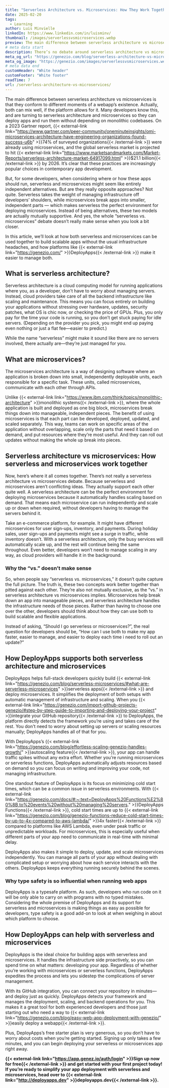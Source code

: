```yaml
---
title: "Serverless Architecture vs. Microservices: How They Work Together"
date: 2025-02-20
tags:
  - Learning
author: Luis Minvielle
linkedIn: https://www.linkedin.com/in/luisminv/
thumbnail: /images/serverlessvsmicroservices.webp
preview: The main difference between serverless architecture vs microservices is that they conform to different moments of a webapp’s existence. Actually, both can mix well, if the platform allows for it.
# meta data start
description: There’s no debate around serverless architecture vs microservices, because some platforms allow developers to handle both at the same time.
meta_og_url: "https://genezio.com/blog/serverless-architecture-vs-microservices/"
meta_og_image: "https://genezio.com/images/serverlessvsmicroservices.webp"
# meta data end
customHeader: "White header"
customFooter: "White footer"
readTime: 7
url: /serverless-architecture-vs-microservices/
---
```


The main difference between serverless architecture vs microservices is that they conform to different moments of a webapp’s existence. Actually, both can mix well, if the platform allows for it. Many developers know this, and are turning to serverless architecture and microservices so they can deploy apps and run them without depending on monolithic codebases. On a 2023 Gartner report, {{< external-link link="https://www.gartner.com/peer-community/oneminuteinsights/omi-microservices-architecture-have-engineering-organizations-found-success-u6b" >}}74% of surveyed organizations{{< /external-link >}} were already using microservices, and the global serverless market is projected to hit {{< external-link link="https://www.marketsandmarkets.com/Market-Reports/serverless-architecture-market-64917099.html" >}}$21.1 billion{{< /external-link >}} by 2026. It’s clear that these practices are increasingly popular choices in contemporary app development.

But, for some developers, when considering where or how these apps should run, serverless and microservices might seem like entirely independent alternatives. But are they really opposite approaches? Not quite. Serverless takes the weight of managing infrastructure off developers’ shoulders, while microservices break apps into smaller, independent parts — which makes serverless the perfect environment for deploying microservices. Instead of being alternatives, these two models are actually mutually supportive. And yes, the whole “serverless vs. microservices” debate doesn’t really make sense when you look a bit closer.

In this article, we’ll look at how both serverless and microservices can be used together to build scalable apps without the usual infrastructure headaches, and how platforms like {{< external-link link="https://genezio.com/" >}}DeployApps{{< /external-link >}} make it easier to manage both.

## What is serverless architecture?

Serverless architecture is a cloud computing model for running applications where you, as a developer, don’t have to worry about managing servers. Instead, cloud providers take care of all the backend infrastructure like scaling and maintenance. This means you can focus entirely on building your applications without stressing over hardware, updates, security patches, what OS is chic now, or checking the price of GPUs. Plus, you only pay for the time your code is running, so you don’t get stuck paying for idle servers. (Depending on the provider you pick, you might end up paying even nothing or just a flat fee—easier to predict.)

While the name “serverless” might make it sound like there are no servers involved, there actually are—they’re just managed for you.

## What are microservices?

The microservices architecture is a way of designing software where an application is broken down into small, independently deployable units, each responsible for a specific task. These units, called microservices, communicate with each other through APIs.

Unlike {{< external-link link="https://www.ibm.com/think/topics/monolithic-architecture" >}}monolithic systems{{< /external-link >}}, where the whole application is built and deployed as one big block, microservices break things down into manageable, independent pieces. The benefit of using microservices is that each part can be developed, deployed, updated, and scaled separately. This way, teams can work on specific areas of the application without overlapping, scale only the parts that need it based on demand, and put resources where they’re most useful. And they can roll out updates without making the whole up break into pieces.

## Serverless architecture vs microservices: How serverless and microservices work together

Now, here’s where it all comes together. There’s not really a serverless architecture vs microservices debate. Because serverless and microservices aren’t conflicting ideas. They actually support each other quite well. A serverless architecture can be the perfect environment for deploying microservices because it automatically handles scaling based on demand. That means each microservice can run independently and scale up or down when required, without developers having to manage the servers behind it.

Take an e-commerce platform, for example. It might have different microservices for user sign-ups, inventory, and payments. During holiday sales, user sign-ups and payments might see a surge in traffic, while inventory doesn’t. With a serverless architecture, only the busy services will automatically scale up, and the rest will continue being the same throughout. Even better, developers won’t need to manage scaling in any way, as cloud providers will handle it in the background.

### Why the “vs.” doesn’t make sense

So, when people say “serverless vs. microservices,” it doesn’t quite capture the full picture. The truth is, these two concepts work better together than pitted against each other. They’re also not mutually exclusive, as the “vs.” in serverless architecture vs microservices implies. Microservices help break down an app into manageable pieces, and serverless architecture handles the infrastructure needs of those pieces. Rather than having to choose one over the other, developers should think about how they can use both to build scalable and flexible applications.

Instead of asking, “Should I go serverless or microservices?”, the real question for developers should be, “How can I use both to make my app faster, easier to manage, and easier to deploy each time i need to roll out an update?”

## How DeployApps supports both serverless architecture and microservices

DeployApps helps full-stack developers quickly build {{< external-link link="https://genezio.com/blog/serverless-microservices/#what-are-serverless-microservices" >}}serverless apps{{< /external-link >}} and deploy microservices. It simplifies the deployment of both setups with automatic management of infrastructure and scaling. When you {{< external-link link="https://genezio.com/import-github-projects-genezio/#step-by-step-guide-to-importing-and-deploying-your-project" >}}integrate your GitHub repository{{< /external-link >}} to DeployApps, the platform directly detects the framework you’re using and takes care of the rest. You don't need to worry about setting up servers or scaling resources manually; DeployApps handles all of that for you.

With DeployApps’s {{< external-link link="https://genezio.com/blog/effortless-scaling-genezio-handles-growth/" >}}autoscaling feature{{< /external-link >}}, your app can handle traffic spikes without any extra effort. Whether you’re running microservices or serverless functions, DeployApps automatically adjusts resources based on demand so you can focus on writing and improving your code, not managing infrastructure.

One standout feature of DeployApps is its focus on minimizing cold start times, which can be a common issue in serverless environments. With {{< external-link link="https://genezio.com/docs/#:~:text=DeployApps%20Functions%E2%80%8B,to%20events%20without%20managing%20servers." >}}DeployApps Functions{{< /external-link >}}, cold start times are up to {{< external-link link="https://genezio.com/blog/genezio-functions-reduce-cold-start-times-by-up-to-4x-compared-to-aws-lambda/" >}}4x faster{{< /external-link >}} compared to platforms like AWS Lambda, even under peak traffic or unpredictable workloads. For microservices, this is especially useful when different parts of your app need to communicate in real-time with minimal delay.

DeployApps also makes it simple to deploy, update, and scale microservices independently. You can manage all parts of your app without dealing with complicated setup or worrying about how each service interacts with the others. DeployApps keeps everything running securely behind the scenes.

### Why type safety is so influential when running web apps

DeployApps is a typesafe platform. As such, developers who run code on it will be only able to carry on with programs with no typed mistakes. Considering the whole premise of DeployApps and its support for serverless and microservices is making things as easy as possible for developers, type safety is a good add-on to look at when weighing in about which platform to choose.

## How DeployApps can help with serverless and microservices

DeployApps is the ideal choice for building apps with serverless and microservices. It handles the infrastructure side proactively, so you can spend time on what matters: developing your app. Regardless of whether you’re working with microservices or serverless functions, DeployApps expedites the process and lets you sidestep the complications of server management.

With its GitHub integration, you can connect your repository in minutes—and deploy just as quickly. DeployApps detects your framework and manages the deployment, scaling, and backend operations for you. This makes it a great tool for both experienced developers and those just starting out who need a way to {{< external-link link="https://genezio.com/blog/easy-web-app-deployment-with-genezio/" >}}easily deploy a webapp{{< /external-link >}}.

Plus, DeployApps’s free starter plan is very generous, so you don’t have to worry about costs when you’re getting started. Signing up only takes a few minutes, and you can begin deploying your serverless or microservices app right away.

**{{< external-link link="https://app.genez.io/auth/login" >}}Sign up now for free{{< /external-link >}} and get started with your first project today! If you’re ready to simplify your app deployment with serverless and microservices, head over to {{< external-link link="http://deployapps.dev" >}}deployapps.dev{{< /external-link >}}.**
